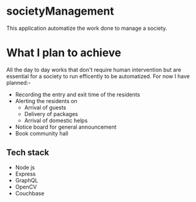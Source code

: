 # societyManagement
This application automatize the work done to manage a society.  

# What I plan to achieve
All the day to day works that don't require human intervention but are essential for a society to run efficently to be automatized.
For now I have planned:-
- Recording the entry and exit time of the residents
- Alerting the residents on
  - Arrival of guests 
  - Delivery of packages
  - Arrival of domestic helps
- Notice board for general announcement
- Book community hall 

## Tech stack
- Node js
- Express
- GraphQL
- OpenCV
- Couchbase
